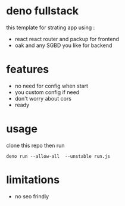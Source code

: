 # deno fullstack
this template for strating app using :

- react react router and packup for frontend
- oak and any SGBD you like for backend


# features
- no need for config when start
- you custom config if need
- don't worry about cors 
- ready


# usage
clone this repo then run 
```
deno run --allow-all  --unstable run.js
```

# limitations
- no seo frindly
